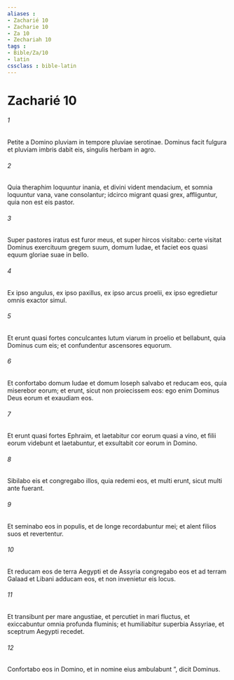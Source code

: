 ```yaml
---
aliases : 
- Zacharié 10
- Zacharie 10
- Za 10
- Zechariah 10
tags : 
- Bible/Za/10
- latin
cssclass : bible-latin
---
```


# Zacharié 10

###### 1
Petite a Domino pluviam in tempore pluviae serotinae. Dominus facit fulgura et pluviam imbris dabit eis, singulis herbam in agro.
###### 2
Quia theraphim loquuntur inania, et divini vident mendacium, et somnia loquuntur vana, vane consolantur; idcirco migrant quasi grex, affliguntur, quia non est eis pastor. 
###### 3
Super pastores iratus est furor meus, et super hircos visitabo: certe visitat Dominus exercituum gregem suum, domum Iudae, et faciet eos quasi equum gloriae suae in bello.
###### 4
Ex ipso angulus, ex ipso paxillus, ex ipso arcus proelii, ex ipso egredietur omnis exactor simul.
###### 5
Et erunt quasi fortes conculcantes lutum viarum in proelio et bellabunt, quia Dominus cum eis; et confundentur ascensores equorum.
###### 6
Et confortabo domum Iudae et domum Ioseph salvabo et reducam eos, quia miserebor eorum; et erunt, sicut non proiecissem eos: ego enim Dominus Deus eorum et exaudiam eos.
###### 7
Et erunt quasi fortes Ephraim, et laetabitur cor eorum quasi a vino, et filii eorum videbunt et laetabuntur, et exsultabit cor eorum in Domino.
###### 8
Sibilabo eis et congregabo illos, quia redemi eos, et multi erunt, sicut multi ante fuerant.
###### 9
Et seminabo eos in populis, et de longe recordabuntur mei; et alent filios suos et revertentur.
###### 10
Et reducam eos de terra Aegypti et de Assyria congregabo eos et ad terram Galaad et Libani adducam eos, et non invenietur eis locus.
###### 11
Et transibunt per mare angustiae, et percutiet in mari fluctus, et exiccabuntur omnia profunda fluminis; et humiliabitur superbia Assyriae, et sceptrum Aegypti recedet.
###### 12
Confortabo eos in Domino, et in nomine eius ambulabunt ”, dicit Dominus.
